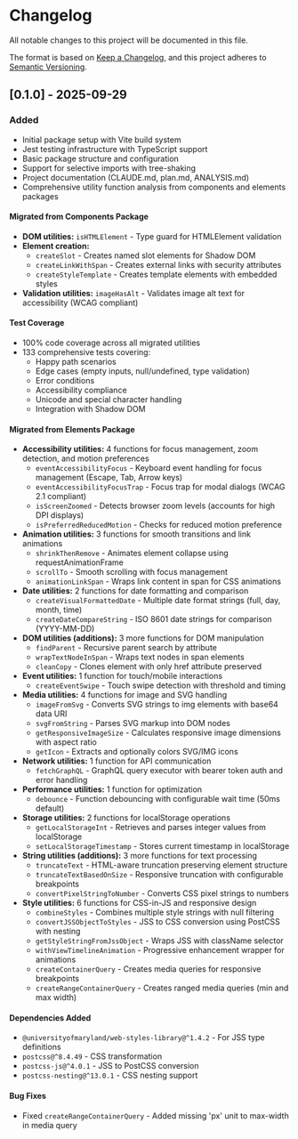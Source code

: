 # Changelog

All notable changes to this project will be documented in this file.

The format is based on [Keep a Changelog](https://keepachangelog.com/en/1.0.0/),
and this project adheres to [Semantic Versioning](https://semver.org/spec/v2.0.0.html).

## [0.1.0] - 2025-09-29

### Added
- Initial package setup with Vite build system
- Jest testing infrastructure with TypeScript support
- Basic package structure and configuration
- Support for selective imports with tree-shaking
- Project documentation (CLAUDE.md, plan.md, ANALYSIS.md)
- Comprehensive utility function analysis from components and elements packages

#### Migrated from Components Package
- **DOM utilities:** `isHTMLElement` - Type guard for HTMLElement validation
- **Element creation:**
  - `createSlot` - Creates named slot elements for Shadow DOM
  - `createLinkWithSpan` - Creates external links with security attributes
  - `createStyleTemplate` - Creates template elements with embedded styles
- **Validation utilities:** `imageHasAlt` - Validates image alt text for accessibility (WCAG compliant)

#### Test Coverage
- 100% code coverage across all migrated utilities
- 133 comprehensive tests covering:
  - Happy path scenarios
  - Edge cases (empty inputs, null/undefined, type validation)
  - Error conditions
  - Accessibility compliance
  - Unicode and special character handling
  - Integration with Shadow DOM

#### Migrated from Elements Package
- **Accessibility utilities:** 4 functions for focus management, zoom detection, and motion preferences
  - `eventAccessibilityFocus` - Keyboard event handling for focus management (Escape, Tab, Arrow keys)
  - `eventAccessibilityFocusTrap` - Focus trap for modal dialogs (WCAG 2.1 compliant)
  - `isScreenZoomed` - Detects browser zoom levels (accounts for high DPI displays)
  - `isPreferredReducedMotion` - Checks for reduced motion preference
- **Animation utilities:** 3 functions for smooth transitions and link animations
  - `shrinkThenRemove` - Animates element collapse using requestAnimationFrame
  - `scrollTo` - Smooth scrolling with focus management
  - `animationLinkSpan` - Wraps link content in span for CSS animations
- **Date utilities:** 2 functions for date formatting and comparison
  - `createVisualFormattedDate` - Multiple date format strings (full, day, month, time)
  - `createDateCompareString` - ISO 8601 date strings for comparison (YYYY-MM-DD)
- **DOM utilities (additions):** 3 more functions for DOM manipulation
  - `findParent` - Recursive parent search by attribute
  - `wrapTextNodeInSpan` - Wraps text nodes in span elements
  - `cleanCopy` - Clones element with only href attribute preserved
- **Event utilities:** 1 function for touch/mobile interactions
  - `createEventSwipe` - Touch swipe detection with threshold and timing
- **Media utilities:** 4 functions for image and SVG handling
  - `imageFromSvg` - Converts SVG strings to img elements with base64 data URI
  - `svgFromString` - Parses SVG markup into DOM nodes
  - `getResponsiveImageSize` - Calculates responsive image dimensions with aspect ratio
  - `getIcon` - Extracts and optionally colors SVG/IMG icons
- **Network utilities:** 1 function for API communication
  - `fetchGraphQL` - GraphQL query executor with bearer token auth and error handling
- **Performance utilities:** 1 function for optimization
  - `debounce` - Function debouncing with configurable wait time (50ms default)
- **Storage utilities:** 2 functions for localStorage operations
  - `getLocalStorageInt` - Retrieves and parses integer values from localStorage
  - `setLocalStorageTimestamp` - Stores current timestamp in localStorage
- **String utilities (additions):** 3 more functions for text processing
  - `truncateText` - HTML-aware truncation preserving element structure
  - `truncateTextBasedOnSize` - Responsive truncation with configurable breakpoints
  - `convertPixelStringToNumber` - Converts CSS pixel strings to numbers
- **Style utilities:** 6 functions for CSS-in-JS and responsive design
  - `combineStyles` - Combines multiple style strings with null filtering
  - `convertJSSObjectToStyles` - JSS to CSS conversion using PostCSS with nesting
  - `getStyleStringFromJssObject` - Wraps JSS with className selector
  - `withViewTimelineAnimation` - Progressive enhancement wrapper for animations
  - `createContainerQuery` - Creates media queries for responsive breakpoints
  - `createRangeContainerQuery` - Creates ranged media queries (min and max width)

#### Dependencies Added
- `@universityofmaryland/web-styles-library@^1.4.2` - For JSS type definitions
- `postcss@^8.4.49` - CSS transformation
- `postcss-js@^4.0.1` - JSS to PostCSS conversion
- `postcss-nesting@^13.0.1` - CSS nesting support

#### Bug Fixes
- Fixed `createRangeContainerQuery` - Added missing 'px' unit to max-width in media query